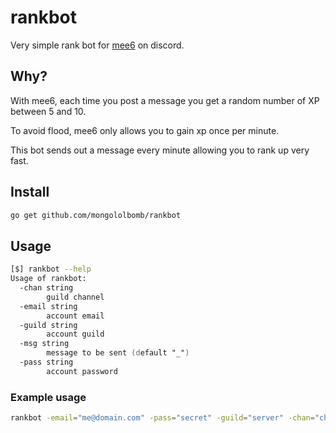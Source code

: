 # rankbot

Very simple rank bot for [mee6](https://mee6.xyz) on discord.

## Why?
With mee6, each time you post a message you get a random number of XP between 5 and 10.

To avoid flood, mee6 only allows you to gain xp once per minute.

This bot sends out a message every minute allowing you to rank up very fast.

## Install
```zsh
go get github.com/mongololbomb/rankbot
```

## Usage
```zsh
[$] rankbot --help
Usage of rankbot:
  -chan string
        guild channel
  -email string
        account email
  -guild string
        account guild
  -msg string
        message to be sent (default "_")
  -pass string
        account password
```

### Example usage
```zsh
rankbot -email="me@domain.com" -pass="secret" -guild="server" -chan="channel"
```

